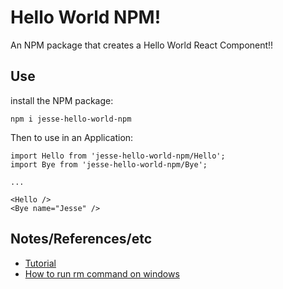 # Hello World NPM!

An NPM package that creates a Hello World React Component!!

## Use

install the NPM  package:

```
npm i jesse-hello-world-npm
```

Then to use in an Application:

```
import Hello from 'jesse-hello-world-npm/Hello';
import Bye from 'jesse-hello-world-npm/Bye';

...

<Hello />
<Bye name="Jesse" />
```

## Notes/References/etc

- [Tutorial](https://www.codementor.io/@peterodekwo/create-a-simple-react-npm-package-in-simple-steps-using-cra-w966okagi)
- [How to run rm command on windows](https://stackoverflow.com/questions/41451884/how-to-run-rm-command-on-windows-10/41452647)